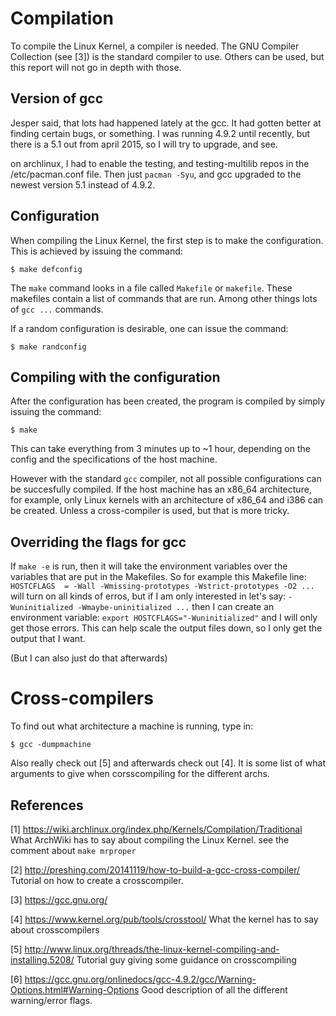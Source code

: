# Compilation 

To compile the Linux Kernel, a compiler is needed. The GNU Compiler Collection
(see [3]) is the standard compiler to use. Others can be used, but this report
will not go in depth with those. 

## Version of gcc

Jesper said, that lots had happened lately at the gcc. It had gotten better at 
finding certain bugs, or something.
I was running 4.9.2 until recently, but there is a 5.1 out from april 2015, so 
I will try to upgrade, and see.

on archlinux, I had to enable the testing, and testing-multilib repos in the
/etc/pacman.conf file. Then just `pacman -Syu`, and gcc upgraded to the newest
version 5.1 instead of 4.9.2.


## Configuration 

When compiling the Linux Kernel, the first step is to make the configuration.
This is achieved by issuing the command:

`$ make defconfig`

The `make` command looks in a file called `Makefile` or `makefile`. These
makefiles contain a list of commands that are run. Among other things lots of 
`gcc ...` commands.

If a random configuration is desirable, one can issue the command:

`$ make randconfig`

## Compiling with the configuration

After the configuration has been created, the program is compiled by simply 
issuing the command:

`$ make`

This can take everything from 3 minutes up to ~1 hour, depending on the config
and the specifications of the host machine.

However with the standard `gcc` compiler, not all possible configurations can be
succesfully compiled. If the host machine has an x86_64 architecture, for 
example, only Linux kernels with an architecture of x86_64 and i386 can be 
created. Unless a cross-compiler is used, but that is more tricky.

## Overriding the flags for  gcc

If `make -e` is run, then it will take the environment variables over the
variables that are put in the Makefiles. So for example this Makefile line:
    `HOSTCFLAGS  = -Wall -Wmissing-prototypes -Wstrict-prototypes -O2 ...`
will turn on all kinds of erros, but if I am only interested in let's say:
    `-Wuninitialized -Wmaybe-uninitialized ...` 
then I can create an environment
variable:
    `export HOSTCFLAGS="-Wuninitialized"` 
and I will only get those errors. This 
can help scale the output files down, so I only get the output that I want.

(But I can also just do that afterwards)


# Cross-compilers

To find out what architecture a machine is running, type in:

`$ gcc -dumpmachine`

Also really check out [5] and afterwards check out [4]. It is some list of 
what arguments to give when corsscompiling for the different archs.



## References

[1] https://wiki.archlinux.org/index.php/Kernels/Compilation/Traditional
    What ArchWiki has to say about compiling the Linux Kernel.
    see the comment about `make mrproper`

[2] http://preshing.com/20141119/how-to-build-a-gcc-cross-compiler/
    Tutorial on how to create a crosscompiler.

[3] https://gcc.gnu.org/

[4] https://www.kernel.org/pub/tools/crosstool/
    What the kernel has to say about crosscompilers

[5] http://www.linux.org/threads/the-linux-kernel-compiling-and-installing.5208/
    Tutorial guy giving some guidance on crosscompiling

[6] https://gcc.gnu.org/onlinedocs/gcc-4.9.2/gcc/Warning-Options.html#Warning-Options
    Good description of all the different warning/error flags.
